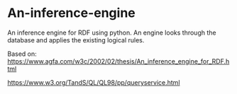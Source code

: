 # An-inference-engine
An inference engine for RDF using python.
An engine looks through the database and applies the existing logical rules.

Based on:
https://www.agfa.com/w3c/2002/02/thesis/An_inference_engine_for_RDF.html

https://www.w3.org/TandS/QL/QL98/pp/queryservice.html


